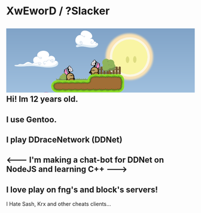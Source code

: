 # XwEworD / ?Slacker

![ddnet](https://github.com/XwEworD/XwEworD/blob/main/ddnet.png)
Hi! Im 12 years old.
---
I use Gentoo.
---
I play DDraceNetwork (DDNet)
---
<---
I'm making a chat-bot for DDNet on NodeJS and learning C++
--->
---
I love play on fng's and block's servers!
---
I Hate Sash, Krx and other cheats clients...
